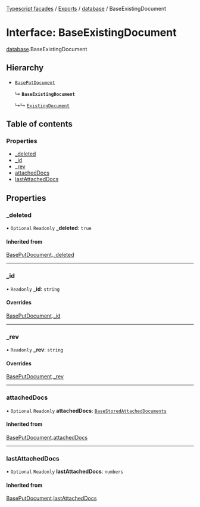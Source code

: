 [Typescript facades](../index.md) / [Exports](../modules.md) / [database](../modules/database.md) / BaseExistingDocument

# Interface: BaseExistingDocument

[database](../modules/database.md).BaseExistingDocument

## Hierarchy

- [`BasePutDocument`](database.BasePutDocument.md)

  ↳ **`BaseExistingDocument`**

  ↳↳ [`ExistingDocument`](database.ExistingDocument.md)

## Table of contents

### Properties

- [\_deleted](database.BaseExistingDocument.md#_deleted)
- [\_id](database.BaseExistingDocument.md#_id)
- [\_rev](database.BaseExistingDocument.md#_rev)
- [attachedDocs](database.BaseExistingDocument.md#attacheddocs)
- [lastAttachedDocs](database.BaseExistingDocument.md#lastattacheddocs)

## Properties

### \_deleted

• `Optional` `Readonly` **\_deleted**: ``true``

#### Inherited from

[BasePutDocument](database.BasePutDocument.md).[_deleted](database.BasePutDocument.md#_deleted)

___

### \_id

• `Readonly` **\_id**: `string`

#### Overrides

[BasePutDocument](database.BasePutDocument.md).[_id](database.BasePutDocument.md#_id)

___

### \_rev

• `Readonly` **\_rev**: `string`

#### Overrides

[BasePutDocument](database.BasePutDocument.md).[_rev](database.BasePutDocument.md#_rev)

___

### attachedDocs

• `Optional` `Readonly` **attachedDocs**: [`BaseStoredAttachedDocuments`](../modules/database.md#basestoredattacheddocuments)

#### Inherited from

[BasePutDocument](database.BasePutDocument.md).[attachedDocs](database.BasePutDocument.md#attacheddocs)

___

### lastAttachedDocs

• `Optional` `Readonly` **lastAttachedDocs**: `numbers`

#### Inherited from

[BasePutDocument](database.BasePutDocument.md).[lastAttachedDocs](database.BasePutDocument.md#lastattacheddocs)
